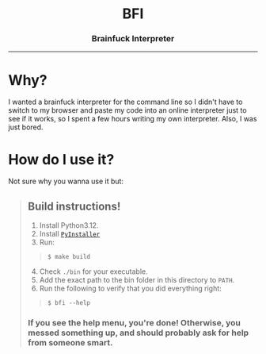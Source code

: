 <center>
  <h1>BFI</h1>
  <h3>Brainfuck Interpreter</h3>
</center>

---

# Why?
I wanted a brainfuck interpreter for the command line so I didn't have to switch to my browser and paste my code into an online interpreter just to see if it works, so I spent a few hours writing my own interpreter. Also, I was just bored.

# How do I use it?
Not sure why you wanna use it but:

> ## Build instructions!
> 1) Install Python3.12.
> 2) Install [`PyInstaller`](https://pypi.org/project/pyinstaller/)
> 3) Run:
>> `$ make build`
> 4) Check `./bin` for your executable.
> 5) Add the exact path to the bin folder in this directory to `PATH`.
> 6) Run the following to verify that you did everything right:
>> `$ bfi --help`
> ### If you see the help menu, you're done! Otherwise, you messed something up, and should probably ask for help from someone smart.

